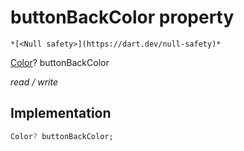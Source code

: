 


# buttonBackColor property




    *[<Null safety>](https://dart.dev/null-safety)*


[Color](https://api.flutter.dev/flutter/dart-ui/Color-class.html)? buttonBackColor
  
_read / write_






## Implementation

```dart
Color? buttonBackColor;


```







